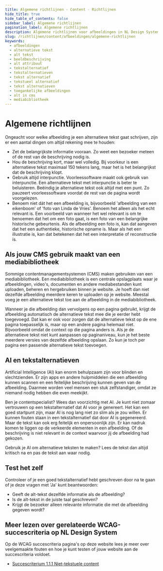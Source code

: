 ```yaml
---
title: Algemene richtlijnen · Content · Richtlijnen
hide_title: true
hide_table_of_contents: false
sidebar_label: Algemene richtlijnen
pagination_label: Algemene richtlijnen
description: Algemene richtlijnen voor afbeeldingen in NL Design System.
slug: /richtlijnen/content/afbeeldingen/algemene-richtlijnen
keywords:
  - afbeeldingen
  - alternatieve tekst
  - alt tekst
  - beeldbeschrijving
  - alt attribuut
  - tekstalternatief
  - tekstalternatieven
  - tekst alternatief
  - tekstueel alternatief
  - tekst alternatieven
  - toegankelijke afbeeldingen
  - alt in cms
  - mediabibliotheek
---
```


# Algemene richtlijnen

Ongeacht voor welke afbeelding je een alternatieve tekst gaat schrijven, zijn er een aantal dingen om altijd rekening mee te houden:

- Zet de belangrijkste informatie vooraan. Zo weet een bezoeker meteen of de rest van de beschrijving nodig is.
- Hou de beschrijving kort, maar wel volledig. Bij voorkeur is een alternatieve tekst maximaal 150 tekens lang, maar het is het belangrijkst dat de beschrijving klopt.
- Gebruik altijd interpunctie. Voorleessoftware maakt ook gebruik van interpunctie. Een alternatieve tekst met interpunctie is beter te beluisteren. Beëindig je alternatieve tekst ook altijd met een punt. Zo pauzeert voorleessoftware voordat de rest van de pagina wordt voorgelezen.
- Benoem niet dát het een afbeelding is, bijvoorbeeld 'afbeelding van een eikenboom' of 'foto van Linda de Vries'. Benoem het alleen als het echt relevant is. Een voorbeeld van wanneer het wel relevant is om te benoemen dat het om een foto gaat, is een foto van een belangrijke historische gebeurtenis. Als de afbeelding een foto is, kan dat aangeven dat het een authentieke, historische opname is. Maar als het een illustratie is, kan dat betekenen dat het een interpretatie of reconstructie is.

## Als jouw CMS gebruik maakt van een mediabibliotheek

Sommige contentmanagementsystemen (CMS) maken gebruiken van een mediabibliotheek. Een mediabibliotheek is een centrale opslagplaats waar je afbeeldingen, video's, documenten en andere mediabestanden kunt uploaden, beheren en hergebruiken binnen je website. Je hoeft dan niet dezelfde afbeelding meerdere keren te uploaden op je website. Meestal voeg je een alternatieve tekst toe aan de afbeelding in de mediabibliotheek.

Wanneer je die afbeelding dan vervolgens op een pagina gebruikt, krijgt de afbeelding automatisch de alternatieve tekst mee die je eerder hebt toegevoegd. Dat kan er ook voor zorgen dat de alternatieve tekst op de ene pagina toepasselijk is, maar op een andere pagina helemaal niet. Bijvoorbeeld omdat de context op die pagina anders is. Als je de alternatieve tekst niet kunt aanpassen op paginaniveau, kun je het beste meerdere versies van dezelfde afbeelding opslaan. Zo kun je toch per pagina een passende alternatieve tekst toevoegen.

## AI en tekstalternatieven

Artificial Intelligence (AI) kan enorm behulpzaam zijn voor blinden en slechtzienden. Er zijn apps en andere hulpmiddelen die een afbeelding kunnen scannen en een feitelijke beschrijving kunnen geven van de afbeelding. Daarmee worden veel mensen een stuk zelfstandiger, omdat ze niemand nodig hebben die even meekijkt.

Ben je contentspecialist? Wees dan voorzichtig met AI. Je kunt niet zomaar vertrouwen op een tekstalternatief dat AI voor je genereert. Het kan een goed startpunt zijn, maar AI is nog lang niet zo slim als je zou willen. Er kunnen fouten staan in een tekstalternatief dat door AI is gegenereerd. Maar de tekst kan ook erg feitelijk en onpersoonlijk zijn. Er kan nadruk komen te liggen op de verkeerde elementen in een afbeelding. Of de beschrijving is niet relevant in de context waarvoor jij de afbeelding had gekozen.

Gebruik je AI om alternatieve teksten te maken? Lees de tekst dan altijd kritisch na en pas de tekst aan waar nodig.

## Test het zelf

Controleer of je een goed tekstalternatief hebt geschreven door na te gaan of je deze vragen met 'Ja' kunt beantwoorden:

- Geeft de alt-tekst dezelfde informatie als de afbeelding?
- Is de alt-tekst in de juiste taal geschreven?
- Krijgt de bezoeker alleen relevante informatie die met de afbeelding gegeven wordt?

## Meer lezen over gerelateerde WCAG-succescriteria op NL Design System

Op de WCAG succescriteria pagina's op deze website lees je meer over veelgemaakte fouten en hoe je kunt testen of jouw website aan de succescriteria voldoet.

- [Succescriterium 1.1.1 Niet-tekstuele content](/wcag/1.1.1)
